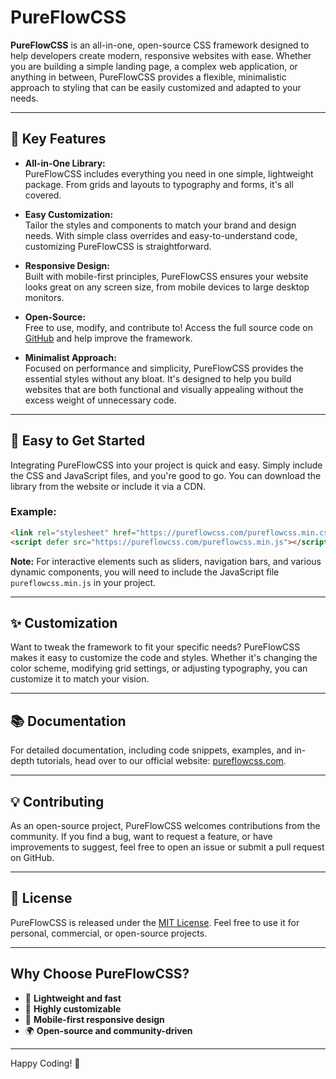 # PureFlowCSS

**PureFlowCSS** is an all-in-one, open-source CSS framework designed to help developers create modern, responsive websites with ease. Whether you are building a simple landing page, a complex web application, or anything in between, PureFlowCSS provides a flexible, minimalistic approach to styling that can be easily customized and adapted to your needs.

---

## 🌟 Key Features

- **All-in-One Library:**  
  PureFlowCSS includes everything you need in one simple, lightweight package. From grids and layouts to typography and forms, it's all covered.

- **Easy Customization:**  
  Tailor the styles and components to match your brand and design needs. With simple class overrides and easy-to-understand code, customizing PureFlowCSS is straightforward.

- **Responsive Design:**  
  Built with mobile-first principles, PureFlowCSS ensures your website looks great on any screen size, from mobile devices to large desktop monitors.

- **Open-Source:**  
  Free to use, modify, and contribute to! Access the full source code on [GitHub](https://github.com/pureflowcss) and help improve the framework.

- **Minimalist Approach:**  
  Focused on performance and simplicity, PureFlowCSS provides the essential styles without any bloat. It's designed to help you build websites that are both functional and visually appealing without the excess weight of unnecessary code.

---

## 🚀 Easy to Get Started

Integrating PureFlowCSS into your project is quick and easy. Simply include the CSS and JavaScript files, and you're good to go. You can download the library from the website or include it via a CDN.

### Example:

```html
<link rel="stylesheet" href="https://pureflowcss.com/pureflowcss.min.css">
<script defer src="https://pureflowcss.com/pureflowcss.min.js"></script>
```

**Note:** For interactive elements such as sliders, navigation bars, and various dynamic components, you will need to include the JavaScript file `pureflowcss.min.js` in your project.

---

## ✨ Customization

Want to tweak the framework to fit your specific needs? PureFlowCSS makes it easy to customize the code and styles. Whether it's changing the color scheme, modifying grid settings, or adjusting typography, you can customize it to match your vision.

---

## 📚 Documentation

For detailed documentation, including code snippets, examples, and in-depth tutorials, head over to our official website: [pureflowcss.com](https://pureflowcss.com).

---

## 💡 Contributing

As an open-source project, PureFlowCSS welcomes contributions from the community. If you find a bug, want to request a feature, or have improvements to suggest, feel free to open an issue or submit a pull request on GitHub.

---

## 📝 License

PureFlowCSS is released under the [MIT License](https://github.com/ArdaBozan/PureFlowCSS/blob/main/LICENSE). Feel free to use it for personal, commercial, or open-source projects.

---

## Why Choose PureFlowCSS?

- 🚀 **Lightweight and fast**
- 🎨 **Highly customizable**
- 📱 **Mobile-first responsive design**
- 🌍 **Open-source and community-driven**

---

Happy Coding! 🎉